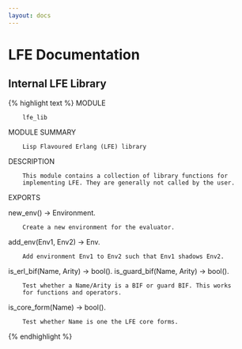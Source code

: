 ```yaml
---
layout: docs
---
```


# LFE Documentation

## Internal LFE Library

{% highlight text %}
MODULE

        lfe_lib

MODULE SUMMARY

        Lisp Flavoured Erlang (LFE) library

DESCRIPTION

        This module contains a collection of library functions for
        implementing LFE. They are generally not called by the user.

EXPORTS

new_env() -> Environment.

        Create a new environment for the evaluator.

add_env(Env1, Env2) -> Env.

        Add environment Env1 to Env2 such that Env1 shadows Env2.

is_erl_bif(Name, Arity) -> bool().
is_guard_bif(Name, Arity) -> bool().

        Test whether a Name/Arity is a BIF or guard BIF. This works
        for functions and operators.

is_core_form(Name) -> bool().

        Test whether Name is one the LFE core forms.
{% endhighlight %}
